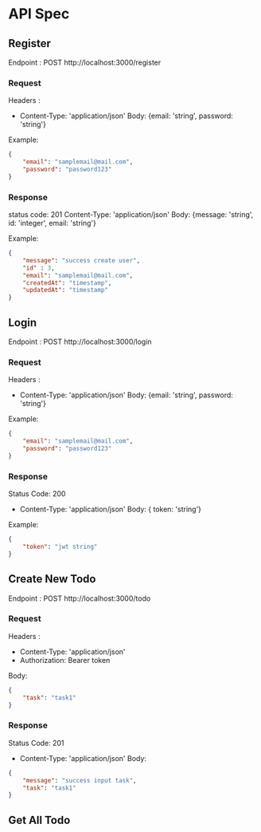 # API Spec

## Register
Endpoint : POST http://localhost:3000/register

### Request
Headers :
- Content-Type: 'application/json'
Body: {email: 'string', password: 'string'}

Example:
```json
{
    "email": "samplemail@mail.com",
    "password": "password123"
}
```

### Response
status code: 201
Content-Type: 'application/json'
Body: {message: 'string', id: 'integer', email: 'string'}

Example:
```json
{
    "message": "success create user",
    "id" : 3,
    "email": "samplemail@mail.com",
    "createdAt": "timestamp",
    "updatedAt": "timestamp"
}
```

## Login
Endpoint : POST http://localhost:3000/login

### Request
Headers :
- Content-Type: 'application/json'
Body: {email: 'string', password: 'string'}

Example:
```json
{
    "email": "samplemail@mail.com",
    "password": "password123"
}
```

### Response
Status Code: 200
- Content-Type: 'application/json'
Body: { token: 'string'}

Example:
```json
{
    "token": "jwt string"
}
```



## Create New Todo
Endpoint : POST http://localhost:3000/todo

### Request
Headers :
- Content-Type: 'application/json'
- Authorization: Bearer token

Body: 
```json
{
    "task": "task1"
}
```

### Response
Status Code: 201
- Content-Type: 'application/json'
Body: 
```json
{
    "message": "success input task",
    "task": "task1"
}
```

## Get All Todo

